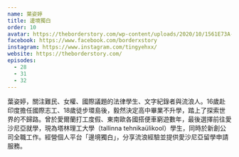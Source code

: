 ```yaml
---
name: 葉姿婷
title: 邊境獨白
order: 10
avatar: https://theborderstory.com/wp-content/uploads/2020/10/1561E73A-E2EE-495A-98D7-2ABD11CBE157.jpg
facebook: https://www.facebook.com/borderxstory
instagram: https://www.instagram.com/tingyehxx/
website: https://theborderstory.com/
episodes:
  - 28
  - 31
  - 32
---
```


葉姿婷，關注難民、女權、國際議題的法律學生、文字紀錄者與流浪人。16歲赴印度擔任國際志工、18歲徒步環島後，毅然決定高中畢業不升學，踏上了探索世界的不歸路。曾於愛爾蘭打工度假、東南歐各國搭便車窮遊數年，最後選擇前往愛沙尼亞就學，現為塔林理工大學（tallinna tehnikaülikool）學生，同時於新創公司全職工作。經營個人平台「邊境獨白」，分享流浪經驗並提供愛沙尼亞留學申請服務。